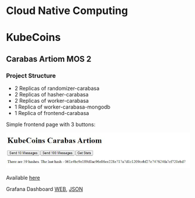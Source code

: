 # Cloud Native Computing
# KubeCoins
## Carabas Artiom MOS 2

### Project Structure
- 2 Replicas of randomizer-carabasa
- 2 Replicas of hasher-carabasa
- 2 Replicas of worker-carabasa 
- 1 Replica of worker-carabasa-mongodb
- 1 Replica of frontend-carabasa

Simple frontend page with 3 buttons:


 ![screen](asset/frontend.JPG)

Available [here](https://kube.informatik.hs-furtwangen.de/frontend-carabasa/)

Grafana Dashboard [WEB](https://kube.informatik.hs-furtwangen.de/grafana/d/uTUcJjaGk/kubecoins-carabasa?orgId=1), [JSON](asset/grafana_dashboard.json)